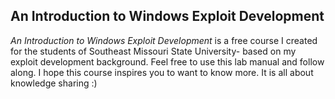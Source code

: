 An Introduction to Windows Exploit Development
---

_An Introduction to Windows Exploit Development_ is a free course I created for the students of Southeast Missouri State University- based on my exploit development background. Feel free to use this lab manual and follow along. I hope this course inspires you to want to know more. It is all about knowledge sharing :)
